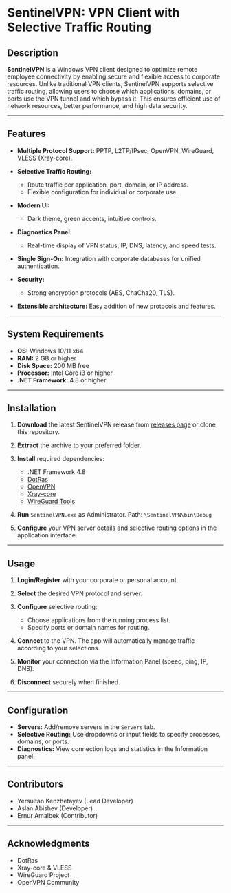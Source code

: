 # SentinelVPN: VPN Client with Selective Traffic Routing

## Description

**SentinelVPN** is a Windows VPN client designed to optimize remote employee connectivity by enabling secure and flexible access to corporate resources. Unlike traditional VPN clients, SentinelVPN supports selective traffic routing, allowing users to choose which applications, domains, or ports use the VPN tunnel and which bypass it. This ensures efficient use of network resources, better performance, and high data security.

---

## Features

* **Multiple Protocol Support:** PPTP, L2TP/IPsec, OpenVPN, WireGuard, VLESS (Xray-core).
* **Selective Traffic Routing:**

  * Route traffic per application, port, domain, or IP address.
  * Flexible configuration for individual or corporate use.
* **Modern UI:**

  * Dark theme, green accents, intuitive controls.
* **Diagnostics Panel:**

  * Real-time display of VPN status, IP, DNS, latency, and speed tests.
* **Single Sign-On:** Integration with corporate databases for unified authentication.
* **Security:**

  * Strong encryption protocols (AES, ChaCha20, TLS).
* **Extensible architecture:** Easy addition of new protocols and features.

---

## System Requirements

* **OS:** Windows 10/11 x64
* **RAM:** 2 GB or higher
* **Disk Space:** 200 MB free
* **Processor:** Intel Core i3 or higher
* **.NET Framework:** 4.8 or higher

---

## Installation

1. **Download** the latest SentinelVPN release from [releases page](#) or clone this repository.
2. **Extract** the archive to your preferred folder.
3. **Install** required dependencies:

   * .NET Framework 4.8
   * [DotRas](https://github.com/winnster/DotRas)
   * [OpenVPN](https://openvpn.net/community-downloads/)
   * [Xray-core](https://github.com/XTLS/Xray-core)
   * [WireGuard Tools](https://www.wireguard.com/install/)
4. **Run** `SentinelVPN.exe` as Administrator. Path: `\SentinelVPN\bin\Debug`
5. **Configure** your VPN server details and selective routing options in the application interface.

---

## Usage

1. **Login/Register** with your corporate or personal account.
2. **Select** the desired VPN protocol and server.
3. **Configure** selective routing:

   * Choose applications from the running process list.
   * Specify ports or domain names for routing.
4. **Connect** to the VPN. The app will automatically manage traffic according to your selections.
5. **Monitor** your connection via the Information Panel (speed, ping, IP, DNS).
6. **Disconnect** securely when finished.

---

## Configuration

* **Servers:** Add/remove servers in the `Servers` tab.
* **Selective Routing:** Use dropdowns or input fields to specify processes, domains, or ports.
* **Diagnostics:** View connection logs and statistics in the Information panel.

---

## Contributors

* Yersultan Kenzhetayev (Lead Developer)
* Aslan Abishev (Developer)
* Ernur Amalbek (Contributor)

---

## Acknowledgments

* DotRas
* Xray-core & VLESS
* WireGuard Project
* OpenVPN Community
